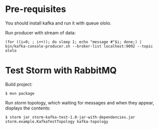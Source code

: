 Pre-requisites
==============

You should install kafka and run it with queue ololo.

Run producer with stream of data: 
```
(for ((i=0; ; i++)); do sleep 1; echo "message #"$i; done;) | bin/kafka-console-producer.sh --broker-list localhost:9092 --topic ololo
```

Test Storm with RabbitMQ
========================

Build project:
```
$ mvn package
```

Run storm topology, which waiting for messages and when they appear, displays the contents:
```
$ storm jar storm-kafka-test-1.0-jar-with-dependencies.jar storm.example.KafkaTestTopology kafka-topology
```
